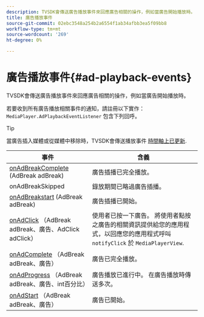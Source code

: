 ```yaml
---
description: TVSDK會傳送廣告播放事件來回應廣告相關的操作，例如當廣告開始播放時。
title: 廣告播放事件
source-git-commit: 02ebc3548a254b2a6554f1ab34afbb3ea5f09bb8
workflow-type: tm+mt
source-wordcount: '269'
ht-degree: 0%

---
```


# 廣告播放事件{#ad-playback-events}

TVSDK會傳送廣告播放事件來回應廣告相關的操作，例如當廣告開始播放時。

若要收到所有廣告播放相關事件的通知，請註冊以下實作： `MediaPlayer.AdPlaybackEventListener` 包含下列回呼。

>[!TIP]
>
>當廣告插入媒體或從媒體中移除時，TVSDK會傳送播放事件 [時間軸上已更新](https://help.adobe.com/en_US/primetime/api/psdk/javadoc_1.4/com/adobe/mediacore/MediaPlayer.PlaybackEventListener.html#onTimelineUpdated()).

| 事件 | 含義 |
|---|---|
| [onAdBreakComplete](https://help.adobe.com/en_US/primetime/api/psdk/javadoc_1.4/com/adobe/mediacore/MediaPlayer.AdPlaybackEventListener.html#onAdBreakComplete(com.adobe.mediacore.timeline.advertising.AdBreak)) (AdBreak adBreak) | 廣告插播已完全播放。 |
| onAdBreakSkipped | 錄放期間已略過廣告插播。 |
| [onAdBreakstart](https://help.adobe.com/en_US/primetime/api/psdk/javadoc_1.4/com/adobe/mediacore/MediaPlayer.AdPlaybackEventListener.html#onAdBreakStart(com.adobe.mediacore.timeline.advertising.AdBreak)) (AdBreak adBreak) | 廣告插播已開始。 |
| [onAdClick](https://help.adobe.com/en_US/primetime/api/psdk/javadoc_1.4/com/adobe/mediacore/MediaPlayer.AdPlaybackEventListener.html#onAdClick(com.adobe.mediacore.timeline.advertising.AdBreak,%20com.adobe.mediacore.timeline.advertising.Ad,%20com.adobe.mediacore.timeline.advertising.AdClick)) （AdBreak adBreak、廣告、AdClick adClick） | 使用者已按一下廣告。 將使用者點按之廣告的相關資訊提供給您的應用程式，以回應您的應用程式呼叫 `notifyClick` 於 `MediaPlayerView`. |
| [onAdComplete](https://help.adobe.com/en_US/primetime/api/psdk/javadoc_1.4/com/adobe/mediacore/MediaPlayer.AdPlaybackEventListener.html#onAdComplete(com.adobe.mediacore.timeline.advertising.AdBreak)) （AdBreak adBreak、廣告） | 廣告已完全播放。 |
| [onAdProgress](https://help.adobe.com/en_US/primetime/api/psdk/javadoc_1.4/com/adobe/mediacore/MediaPlayer.AdPlaybackEventListener.html#onAdProgress(com.adobe.mediacore.timeline.advertising.AdBreak,com.adobe.mediacore.timeline.advertising.Ad,%20int)) （AdBreak adBreak、廣告、int百分比） | 廣告播放已進行中。 在廣告播放時傳送多次。 |
| [onAdStart](https://help.adobe.com/en_US/primetime/api/psdk/javadoc_1.4/com/adobe/mediacore/MediaPlayer.AdPlaybackEventListener.html#onAdStart(com.adobe.mediacore.timeline.advertising.AdBreak,%20com.adobe.mediacore.timeline.advertising.Ad)) （AdBreak adBreak、廣告） | 廣告已開始。 |
